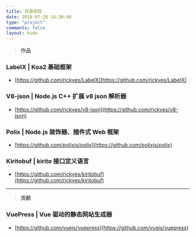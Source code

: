 ```yaml
---
title: 开源项目
date: 2018-07-28 14:30:40
type: "project"
comments: false
layout: hide
---
```


> **作品**
### LabelX | Koa2 基础框架
- [https://github.com/rickyes/LabelX](https://github.com/rickyes/LabelX)

### V8-json | Node.js C++ 扩展 v8 json 解析器
- [https://github.com/rickyes/v8-json](https://github.com/rickyes/v8-json)

### Polix | Node.js 装饰器、插件式 Web 框架
- [https://github.com/polixjs/polix](https://github.com/polixjs/polix)

### Kiritobuf | kirito 接口定义语言
- [https://github.com/rickyes/kiritobuf](https://github.com/rickyes/kiritobuf)

---

> **贡献**
### VuePress | Vue 驱动的静态网站生成器 
- [https://github.com/vuejs/vuepress](https://github.com/vuejs/vuepress)
